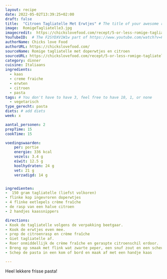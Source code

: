 ```yaml
---
layout: recipe
date: 2022-05-02T13:39:25+02:00
draft: false
title:  "Citroen Tagliatelle Met Erwtjes" # The title of your awesome recipe
image:  RomigeTagliatelle3.jpg
imagecredit:  https://chickslovefood.com/recept/5-or-less-romige-tagliatelle-met-doperwtjes-en-citroen/
YouTubeID:  # The F2SYDXV1W1w part of https://www.youtube.com/watch?v=F2SYDXV1W1w
authorName: Chicks love Food
authorURL: https://chickslovefood.com/
sourceName: Romige tagliatelle met doperwtjes en citroen
sourceURL: https://chickslovefood.com/recept/5-or-less-romige-tagliatelle-met-doperwtjes-en-citroen/
category: dinner
cuisine: Italiaans
ingredients:
  - kaas
  - creme fraiche
  - erwten
  - citroen
  - pasta
tags: # You don't have to have 3, feel free to have 10, 1, or none
  - vegetarisch
type_gerecht: pasta
diets: # add diets
week: x

aantal_personen: 2
prepTime: 15
cookTime: 15

voedingswaarden:
    per: portie
    energie: 336 kcal
    vezels: 3.4 g
    eiwit: 12.5 g
    koolhydraten: 24 g
    vet: 21 g
    verzadigd: 14 g


ingredienten:
-  150 gram tagliatelle (liefst volkoren)
- flinke kop ingevroren doperwtjes
- 4 flinke eetlepels crème fraîche
- de rasp van een halve citroen
- 2 handjes kaassnippers 

directions:
- Kook de tagliatelle volgens de verpakking beetgaar.
- Kook de erwtjes even mee. 
- prep de citroenrasp en crème fraîche
- Giet tagliatelle af. 
- Roer onmiddellijk de crème fraîche en geraspte citroenschil erdoor.
- Breng op smaak met flink wat zwarte peper, een snuf zout en een scheut goede olijfolie.
- Schep de pasta in een kom of bord en maak af met een handje kaas

---
```


Heel lekkere frisse pasta! 
